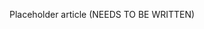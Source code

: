 <!--
title: "Manage Libraries"
description: "Overview of library management"
tags: "user library management"
-->

Placeholder article (NEEDS TO BE WRITTEN)